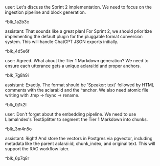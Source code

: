 <!-- aclarai:title=Project Planning Discussion -->
<!-- aclarai:created_at=2023-12-22T14:30:00Z -->
<!-- aclarai:participants=["user", "assistant"] -->
<!-- aclarai:message_count=6 -->
<!-- aclarai:plugin_metadata={"source_format": "chatgpt_json", "original_title": "Project Planning Discussion", "conversation_id": "chatgpt_conv_001"} -->

user: Let's discuss the Sprint 2 implementation. We need to focus on the ingestion pipeline and block generation.
<!-- aclarai:id=blk_1a2b3c ver=1 -->
^blk_1a2b3c

assistant: That sounds like a great plan! For Sprint 2, we should prioritize implementing the default plugin for the pluggable format conversion system. This will handle ChatGPT JSON exports initially.
<!-- aclarai:id=blk_4d5e6f ver=1 -->
^blk_4d5e6f

user: Agreed. What about the Tier 1 Markdown generation? We need to ensure each utterance gets a unique aclarai:id and proper anchors.
<!-- aclarai:id=blk_7g8h9i ver=1 -->
^blk_7g8h9i

assistant: Exactly. The format should be 'Speaker: text' followed by HTML comments with the aclarai:id and the ^anchor. We also need atomic file writing with .tmp → fsync → rename.
<!-- aclarai:id=blk_0j1k2l ver=1 -->
^blk_0j1k2l

user: Don't forget about the embedding pipeline. We need to use LlamaIndex's TextSplitter to segment the Tier 1 Markdown into chunks.
<!-- aclarai:id=blk_3m4n5o ver=1 -->
^blk_3m4n5o

assistant: Right! And store the vectors in Postgres via pgvector, including metadata like the parent aclarai:id, chunk_index, and original text. This will support the RAG workflow later.
<!-- aclarai:id=blk_6p7q8r ver=1 -->
^blk_6p7q8r
<!-- aclarai:entailed_score=0.95 -->
<!-- aclarai:coverage_score=0.89 -->
<!-- aclarai:decontextualization_score=0.92 -->